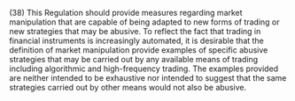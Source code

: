 (38) This Regulation should provide measures regarding market manipulation that are capable of being adapted to new forms of trading or new strategies that may be abusive. To reflect the fact that trading in financial instruments is increasingly automated, it is desirable that the definition of market manipulation provide examples of specific abusive strategies that may be carried out by any available means of trading including algorithmic and high-frequency trading. The examples provided are neither intended to be exhaustive nor intended to suggest that the same strategies carried out by other means would not also be abusive.